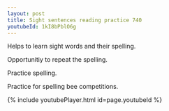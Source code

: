 ```yaml
---
layout: post
title: Sight sentences reading practice 740
youtubeId: 1kI8bPblO6g
---
```

 
 
Helps to learn sight words and their spelling.

Opportunitiy to repeat the spelling. 

Practice spelling. 
 
Practice for spelling bee competitions. 
 
{% include youtubePlayer.html id=page.youtubeId %}
 
 
